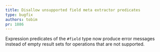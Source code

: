 ```yaml
---
title: Disallow unsupported field meta extractor predicates
type: bugfix
authors: tobim
pr: 1886
---
```


Expression predicates of the `#field` type now produce error messages instead of
empty result sets for operations that are not supported.
